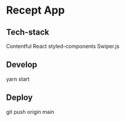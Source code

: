 # Recept App

## Tech-stack
Contentful
React
styled-components
Swiper.js

## Develop
yarn start

## Deploy
git push origin main
